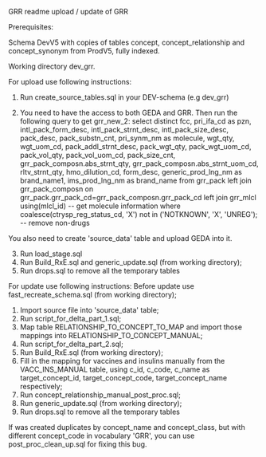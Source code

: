 GRR readme upload / update of GRR

Prerequisites:

Schema DevV5 with copies of tables concept, concept_relationship and concept_synonym from ProdV5, fully indexed.

Working directory dev_grr.

  For upload use following instructions:
1. Run create_source_tables.sql in your DEV-schema (e.g dev_grr)

2. You need to have the access to both GEDA and GRR.
Then run the following query to get grr_new_2:
  select distinct
    fcc,
    pri_ifa_cd as pzn, 
    intl_pack_form_desc,
    intl_pack_strnt_desc,
    intl_pack_size_desc,
    pack_desc,
    pack_substn_cnt,
    pri_synm_nm as molecule,
    wgt_qty,
    wgt_uom_cd,
    pack_addl_strnt_desc,
    pack_wgt_qty,
    pack_wgt_uom_cd,
    pack_vol_qty,
    pack_vol_uom_cd,
    pack_size_cnt,
    grr_pack_composn.abs_strnt_qty,
    grr_pack_composn.abs_strnt_uom_cd,
    rltv_strnt_qty,
    hmo_dilution_cd,
    form_desc,
    generic_prod_lng_nm as brand_name1,
    ims_prod_lng_nm as brand_name
  from grr_pack
  left join grr_pack_composn on grr_pack.grr_pack_cd=grr_pack_composn.grr_pack_cd
  left join grr_mlcl using(mlcl_id) -- get molecule information
  where coalesce(ctrysp_reg_status_cd, 'X') not in ('NOTKNOWN', 'X', 'UNREG'); -- remove non-drugs

You also need to create 'source_data' table and upload GEDA into it.

3. Run load_stage.sql
4. Run Build_RxE.sql and generic_update.sql (from working directory);
5. Run drops.sql to remove all the temporary tables


  For update use following instructions:
Before update use fast_recreate_schema.sql (from working directory);

1. Import source file into 'source_data' table;
2. Run script_for_delta_part_1.sql;
3. Map table RELATIONSHIP_TO_CONCEPT_TO_MAP and import those mappings into RELATIONSHIP_TO_CONCEPT_MANUAL;
4. Run script_for_delta_part_2.sql;
5. Run Build_RxE.sql (from working directory);
6. Fill in the mapping for vaccines and insulins manually from the VACC_INS_MANUAL table, using c_id, c_code, c_name as target_concept_id, target_concept_code, target_concept_name respectively;
7. Run concept_relationship_manual_post_proc.sql;
8. Run generic_update.sql (from working directory);
9. Run drops.sql to remove all the temporary tables


  If was created duplicates by concept_name and concept_class, but with different concept_code in vocabulary 'GRR', you can use post_proc_clean_up.sql for fixing this bug.
